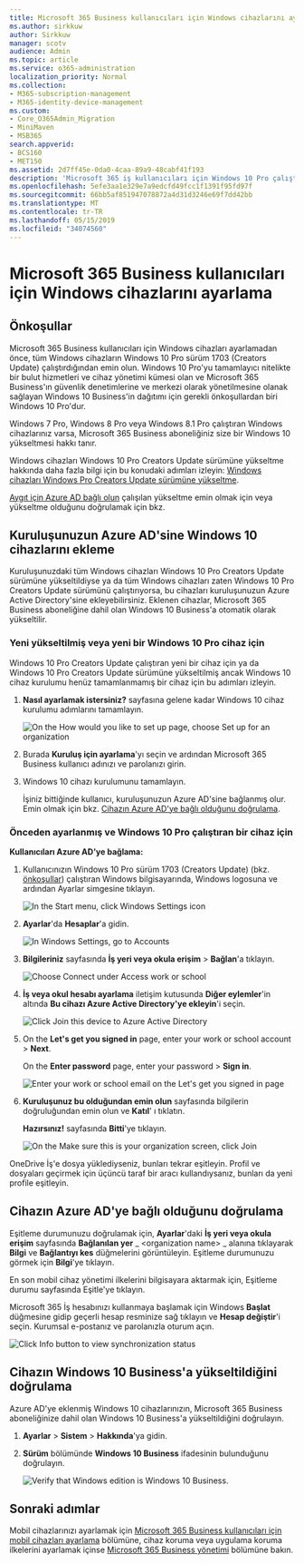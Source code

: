 ```yaml
---
title: Microsoft 365 Business kullanıcıları için Windows cihazlarını ayarlama
ms.author: sirkkuw
author: Sirkkuw
manager: scotv
audience: Admin
ms.topic: article
ms.service: o365-administration
localization_priority: Normal
ms.collection:
- M365-subscription-management
- M365-identity-device-management
ms.custom:
- Core_O365Admin_Migration
- MiniMaven
- MSB365
search.appverid:
- BCS160
- MET150
ms.assetid: 2d7ff45e-0da0-4caa-89a9-48cabf41f193
description: 'Microsoft 365 iş kullanıcıları için Windows 10 Pro çalıştıran Windows aygıtı kurmayı öğrenin. '
ms.openlocfilehash: 5efe3aa1e329e7a9edcfd49fcc1f1391f95fd97f
ms.sourcegitcommit: 66bb5af851947078872a4d31d3246e69f7dd42bb
ms.translationtype: MT
ms.contentlocale: tr-TR
ms.lasthandoff: 05/15/2019
ms.locfileid: "34074560"
---
```

# <a name="set-up-windows-devices-for-microsoft-365-business-users"></a>Microsoft 365 Business kullanıcıları için Windows cihazlarını ayarlama

## <a name="prerequisites"></a>Önkoşullar

Microsoft 365 Business kullanıcıları için Windows cihazları ayarlamadan önce, tüm Windows cihazların Windows 10 Pro sürüm 1703 (Creators Update) çalıştırdığından emin olun. Windows 10 Pro'yu tamamlayıcı nitelikte bir bulut hizmetleri ve cihaz yönetimi kümesi olan ve Microsoft 365 Business'ın güvenlik denetimlerine ve merkezi olarak yönetilmesine olanak sağlayan Windows 10 Business'in dağıtımı için gerekli önkoşullardan biri Windows 10 Pro'dur.
  
Windows 7 Pro, Windows 8 Pro veya Windows 8.1 Pro çalıştıran Windows cihazlarınız varsa, Microsoft 365 Business aboneliğiniz size bir Windows 10 yükseltmesi hakkı tanır.
  
Windows cihazları Windows 10 Pro Creators Update sürümüne yükseltme hakkında daha fazla bilgi için bu konudaki adımları izleyin: [Windows cihazları Windows Pro Creators Update sürümüne yükseltme](upgrade-to-windows-pro-creators-update.md).
  
[Aygıt için Azure AD bağlı olun](#verify-the-device-is-connected-to-azure-ad) çalışılan yükseltme emin olmak için veya yükseltme olduğunu doğrulamak için bkz. 
  
## <a name="join-windows-10-devices-to-your-organizations-azure-ad"></a>Kuruluşunuzun Azure AD'sine Windows 10 cihazlarını ekleme

Kuruluşunuzdaki tüm Windows cihazları Windows 10 Pro Creators Update sürümüne yükseltildiyse ya da tüm Windows cihazları zaten Windows 10 Pro Creators Update sürümünü çalıştırıyorsa, bu cihazları kuruluşunuzun Azure Active Directory'sine ekleyebilirsiniz. Eklenen cihazlar, Microsoft 365 Business aboneliğine dahil olan Windows 10 Business'a otomatik olarak yükseltilir.
  
### <a name="for-a-brand-new-or-newly-upgraded-windows-10-pro-device"></a>Yeni yükseltilmiş veya yeni bir Windows 10 Pro cihaz için

Windows 10 Pro Creators Update çalıştıran yeni bir cihaz için ya da Windows 10 Pro Creators Update sürümüne yükseltilmiş ancak Windows 10 cihaz kurulumu henüz tamamlanmamış bir cihaz için bu adımları izleyin.
  
1. **Nasıl ayarlamak istersiniz?** sayfasına gelene kadar Windows 10 cihaz kurulumu adımlarını tamamlayın. 
    
    ![On the How would you like to set up page, choose Set up for an organization](media/1b0b2dba-00bb-4a99-a729-441479220cb7.png)
  
2. Burada **Kuruluş için ayarlama**'yı seçin ve ardından Microsoft 365 Business kullanıcı adınızı ve parolanızı girin. 
    
3. Windows 10 cihazı kurulumunu tamamlayın.
    
   İşiniz bittiğinde kullanıcı, kuruluşunuzun Azure AD'sine bağlanmış olur. Emin olmak için bkz. [Cihazın Azure AD'ye bağlı olduğunu doğrulama](#verify-the-device-is-connected-to-azure-ad). 
  
### <a name="for-a-device-already-set-up-and-running-windows-10-pro"></a>Önceden ayarlanmış ve Windows 10 Pro çalıştıran bir cihaz için

 **Kullanıcıları Azure AD'ye bağlama:**
  
1. Kullanıcınızın Windows 10 Pro sürüm 1703 (Creators Update) (bkz. [önkoşullar](pre-requisites-for-data-protection.md)) çalıştıran Windows bilgisayarında, Windows logosuna ve ardından Ayarlar simgesine tıklayın.
  
   ![In the Start menu, click Windows Settings icon](media/74e1ce9a-1554-4761-beb9-330b176e9b9d.png)
  
2. **Ayarlar**'da **Hesaplar**'a gidin.
  
   ![In Windows Settings, go to Accounts](media/472fd688-d111-4788-9fbb-56a00fbdc24d.png)
  
3. **Bilgileriniz** sayfasında **İş yeri veya okula erişim** \> **Bağlan**'a tıklayın.
  
   ![Choose Connect under Access work or school](media/af3a4e3f-f9b9-4969-b3e2-4ef99308090c.png)
  
4. **İş veya okul hesabı ayarlama** iletişim kutusunda **Diğer eylemler**'in altında **Bu cihazı Azure Active Directory'ye ekleyin**'i seçin.
  
   ![Click Join this device to Azure Active Directory](media/fb709a1b-05a9-4750-9cb9-e097f4412cba.png)
  
5. On the **Let's get you signed in** page, enter your work or school account \> **Next**.
  
   On the **Enter password** page, enter your password \> **Sign in**.
  
   ![Enter your work or school email on the Let's get you signed in page](media/f70eb148-b1d2-4ba3-be38-7317eaf0321a.png)
  
6. **Kuruluşunuz bu olduğundan emin olun** sayfasında bilgilerin doğruluğundan emin olun ve **Katıl**' ı tıklatın.
  
   **Hazırsınız!** sayfasında **Bitti**'ye tıklayın.
  
   ![On the Make sure this is your organization screen, click Join](media/c749c0a2-5191-4347-a451-c062682aa1fb.png)
  
OneDrive İş'e dosya yüklediyseniz, bunları tekrar eşitleyin. Profil ve dosyaları geçirmek için üçüncü taraf bir aracı kullandıysanız, bunları da yeni profile eşitleyin.
  
## <a name="verify-the-device-is-connected-to-azure-ad"></a>Cihazın Azure AD'ye bağlı olduğunu doğrulama

Eşitleme durumunuzu doğrulamak için, **Ayarlar**'daki **İş yeri veya okula erişim** sayfasında **Bağlanılan yer** _ \<organization name\> _ alanına tıklayarak **Bilgi** ve **Bağlantıyı kes** düğmelerini görüntüleyin. Eşitleme durumunuzu görmek için **Bilgi**'ye tıklayın. 
  
En son mobil cihaz yönetimi ilkelerini bilgisayara aktarmak için, Eşitleme durumu sayfasında Eşitle'ye tıklayın.
  
Microsoft 365 İş hesabınızı kullanmaya başlamak için Windows **Başlat** düğmesine gidip geçerli hesap resminize sağ tıklayın ve **Hesap değiştir**'i seçin. Kurumsal e-postanız ve parolanızla oturum açın.
  
![Click Info button to view synchronization status](media/818f7043-adbf-402a-844a-59d50034911d.png)
  
## <a name="verify-the-device-is-upgraded-to-windows-10-business"></a>Cihazın Windows 10 Business'a yükseltildiğini doğrulama

Azure AD'ye eklenmiş Windows 10 cihazlarınızın, Microsoft 365 Business aboneliğinize dahil olan Windows 10 Business'a yükseltildiğini doğrulayın.
  
1. **Ayarlar** \> **Sistem** \> **Hakkında**'ya gidin.
    
2. **Sürüm** bölümünde **Windows 10 Business** ifadesinin bulunduğunu doğrulayın.
    
    ![Verify that Windows edition is Windows 10 Business.](media/ff660fc8-d3ba-431b-89a5-f5abded96c4d.png)
  
## <a name="next-steps"></a>Sonraki adımlar

Mobil cihazlarınızı ayarlamak için [Microsoft 365 Business kullanıcıları için mobil cihazları ayarlama](set-up-mobile-devices.md) bölümüne, cihaz koruma veya uygulama koruma ilkelerini ayarlamak içinse [Microsoft 365 Business yönetimi](manage.md) bölümüne bakın.
  
